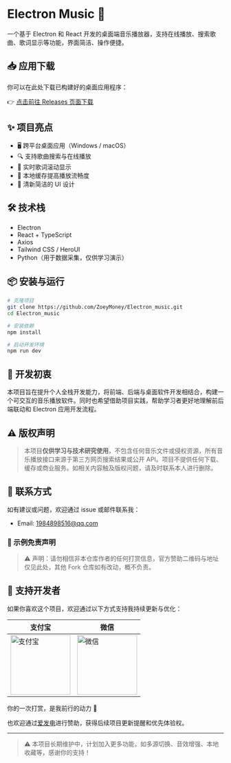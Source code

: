 # Electron Music 🎵

一个基于 Electron 和 React 开发的桌面端音乐播放器，支持在线播放、搜索歌曲、歌词显示等功能，界面简洁、操作便捷。

## 📥 应用下载

你可以在此处下载已构建好的桌面应用程序：

👉 [点击前往 Releases 页面下载](https://github.com/ZoeyMoney/Electron_music/releases)

## ✨ 项目亮点

- 🖥️ 跨平台桌面应用（Windows / macOS）
- 🔍 支持歌曲搜索与在线播放
- 🎵 实时歌词滚动显示
- 💾 本地缓存提高播放流畅度
- 🎨 清新简洁的 UI 设计

## 🛠️ 技术栈

- Electron
- React + TypeScript
- Axios
- Tailwind CSS / HeroUI
- Python（用于数据采集，仅供学习演示）

## 📦 安装与运行

```bash
# 克隆项目
git clone https://github.com/ZoeyMoney/Electron_music.git
cd Electron_music

# 安装依赖
npm install

# 启动开发环境
npm run dev
```

## 🧠 开发初衷

本项目旨在提升个人全栈开发能力，将前端、后端与桌面软件开发相结合，构建一个可交互的音乐播放软件。同时也希望借助项目实践，帮助学习者更好地理解前后端联动和 Electron 应用开发流程。

## ⚠️ 版权声明

> 本项目**仅供学习与技术研究使用**，不包含任何音乐文件或侵权资源，所有音乐播放接口来源于第三方网页搜索结果或公开 API。项目不提供任何下载、缓存或商业服务。如相关内容触及版权问题，请及时联系本人进行删除。

## 📮 联系方式

如有建议或问题，欢迎通过 issue 或邮件联系我：

- Email: 1984898516@qq.com



### 💬 示例免责声明

> ⚠️ 声明：请勿相信非本仓库作者的任何打赏信息，官方赞助二维码与地址仅见此处，其他 Fork 仓库如有改动，概不负责。

## 💖 支持开发者

如果你喜欢这个项目，欢迎通过以下方式支持我持续更新与优化：

| 支付宝                                                                                                                                          | 微信                                                                                                                                             |
| -------------------------------------------------------------------------------------------------------------------------------------------- | ---------------------------------------------------------------------------------------------------------------------------------------------- |
| <img src="https://cdn.jsdelivr.net/gh/ZoeyMoney/Electron_music/src/renderer/src/assets/image/pay/aliPay.jpg" title="" alt="支付宝" width="139"> | <img title="" src="https://cdn.jsdelivr.net/gh/ZoeyMoney/Electron_music/src/renderer/src/assets/image/pay/wechatPay.jpg" alt="微信" width="139"> |

你的一次打赏，是我前行的动力 💪

也欢迎通过[爱发电](https://afdian.net/@你的用户名)进行赞助，获得后续项目更新提醒和优先体验权。

---

> ⚠️ 本项目长期维护中，计划加入更多功能，如多源切换、音效增强、本地收藏等，感谢你的支持！
